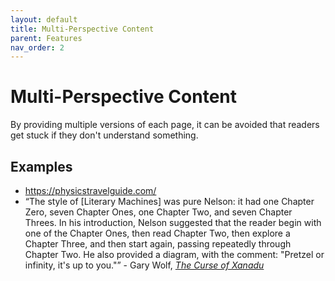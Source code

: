 ```yaml
---
layout: default
title: Multi-Perspective Content
parent: Features
nav_order: 2
---
```


# Multi-Perspective Content

By providing multiple versions of each page, it can be avoided that readers get stuck if they don't understand something. 

## Examples

* <https://physicstravelguide.com/>
* “The style of [Literary Machines] was pure Nelson: it had one Chapter Zero, seven Chapter Ones, one Chapter Two, and seven Chapter Threes. In his introduction, Nelson suggested that the reader begin with one of the Chapter Ones, then read Chapter Two, then explore a Chapter Three, and then start again, passing repeatedly through Chapter Two. He also provided a diagram, with the comment: "Pretzel or infinity, it's up to you."” - Gary Wolf, [*The Curse of Xanadu*](https://www.wired.com/1995/06/xanadu/)

